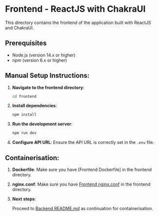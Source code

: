 # Frontend - ReactJS with ChakraUI

This directory contains the frontend of the application built with ReactJS and ChakraUI.

## Prerequisites

- Node.js (version 14.x or higher)
- npm (version 6.x or higher)

## Manual Setup Instructions:

1. **Navigate to the frontend directory**:
    ```sh
    cd frontend
    ```

2. **Install dependencies**:
    ```sh
    npm install
    ```

3. **Run the development server**:
    ```sh
    npm run dev
    ```

4. **Configure API URL**:
   Ensure the API URL is correctly set in the `.env` file.

## Containerisation:

1. **Dockerfile**:
    Make sure you have [Frontend Dockerfile] in the frontend directory. 

2. **nginx.conf**:
    Make sure you have [Frontend nginx.conf](./frontend/nginx.conf) in the frontend directory. 


3. **Next steps**:

    Proceed to [Backend README.md](./backend/README.md) as continuation for containerisation. 



   
